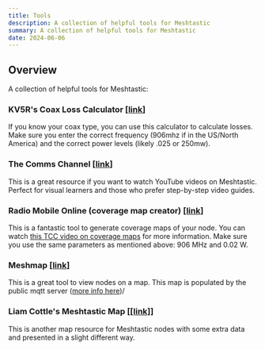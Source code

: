 ```yaml
---
title: Tools
description: A collection of helpful tools for Meshtastic
summary: A collection of helpful tools for Meshtastic
date: 2024-06-06
---
```


## Overview
A collection of helpful tools for Meshtastic:

### KV5R's Coax Loss Calculator [[link](https://kv5r.com/ham-radio/coax-loss-calculator/)]

If you know your coax type, you can use this calculator to calculate losses. Make sure you enter the correct frequency (906mhz if in the US/North America) and the correct power levels (likely .025 or 250mw).

### The Comms Channel [[link](https://www.youtube.com/@The_Comms_Channel)]

This is a great resource if you want to watch YouTube videos on Meshtastic. Perfect for visual learners and those who prefer step-by-step video guides.

### Radio Mobile Online (coverage map creator) [[link](https://www.ve2dbe.com/rmonlinelogin.asp)]

This is a fantastic tool to generate coverage maps of your node. You can watch [this TCC video on coverage maps](https://youtu.be/-aZ9JbweQJg?t=371&si=aOf8MyS_Km7_ONUt) for more information. Make sure you use the same parameters as mentioned above: 906 MHz and 0.02 W.

### Meshmap [[link](https://meshmap.net/)]

This is a great tool to view nodes on a map. This map is populated by the public mqtt server ([more info here](https://meshtastic.org/docs/software/integrations/mqtt/))/

### Liam Cottle's Meshtastic Map [[[link]](https://meshtastic.liamcottle.net/)]

This is another map resource for Meshtastic nodes with some extra data and presented in a slight different way.
